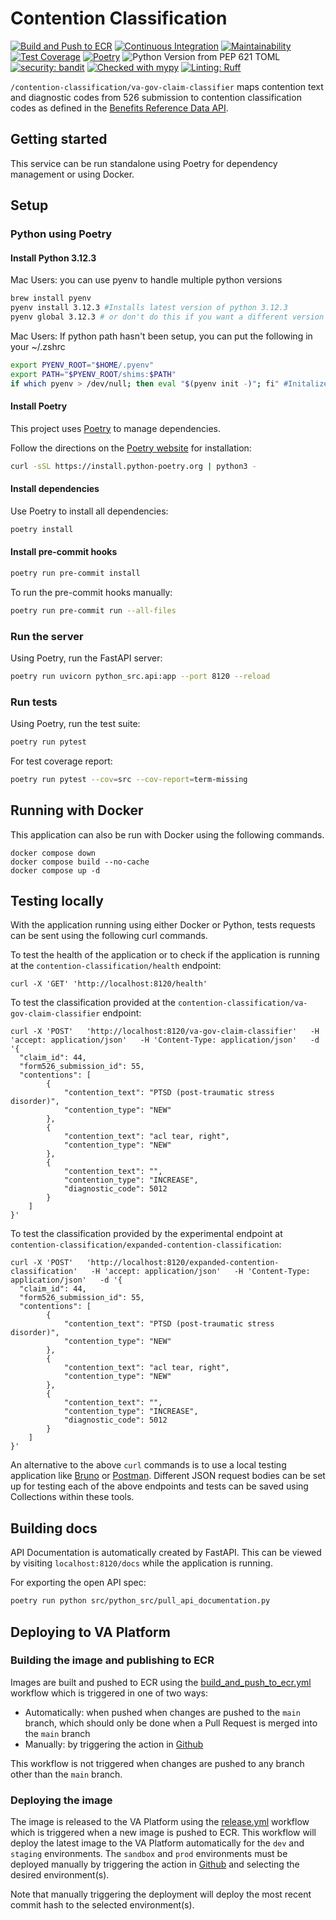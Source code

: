 # Contention Classification

[![Build and Push to ECR](https://github.com/department-of-veterans-affairs/contention-classification-api/actions/workflows/build_and_push_to_ecr.yml/badge.svg?event=push)](https://github.com/department-of-veterans-affairs/contention-classification-api/actions/workflows/build_and_push_to_ecr.yml)
[![Continuous Integration](https://github.com/department-of-veterans-affairs/contention-classification-api/actions/workflows/continuous-integration.yml/badge.svg)](https://github.com/department-of-veterans-affairs/contention-classification-api/actions/workflows/continuous-integration.yml)
[![Maintainability](https://api.codeclimate.com/v1/badges/e48f6ba9d97c1ff3ecab/maintainability)](https://codeclimate.com/github/department-of-veterans-affairs/contention-classification-api/maintainability)
[![Test Coverage](https://api.codeclimate.com/v1/badges/e48f6ba9d97c1ff3ecab/test_coverage)](https://codeclimate.com/github/department-of-veterans-affairs/contention-classification-api/test_coverage)
[![Poetry](https://img.shields.io/endpoint?url=https://python-poetry.org/badge/v0.json)](https://python-poetry.org/)
![Python Version from PEP 621 TOML](https://img.shields.io/badge/Python-3.12-blue)
[![security: bandit](https://img.shields.io/badge/security-bandit-yellow.svg)](https://github.com/PyCQA/bandit)
[![Checked with mypy](https://www.mypy-lang.org/static/mypy_badge.svg)](https://mypy-lang.org/)
[![Linting: Ruff](https://img.shields.io/endpoint?url=https://raw.githubusercontent.com/charliermarsh/ruff/main/assets/badge/v2.json)](https://github.com/astral-sh/ruff)

`/contention-classification/va-gov-claim-classifier` maps contention text and diagnostic codes from 526 submission to contention classification codes as defined in the [Benefits Reference Data API](https://developer.va.gov/explore/benefits/docs/benefits_reference_data).

## Getting started

This service can be run standalone using Poetry for dependency management or using Docker.

## Setup

### Python using Poetry

#### Install Python 3.12.3

Mac Users: you can use pyenv to handle multiple python versions

```bash
brew install pyenv
pyenv install 3.12.3 #Installs latest version of python 3.12.3
pyenv global 3.12.3 # or don't do this if you want a different version available globally for your system
```

Mac Users: If python path hasn't been setup, you can put the following in your ~/.zshrc

```bash
export PYENV_ROOT="$HOME/.pyenv"
export PATH="$PYENV_ROOT/shims:$PATH"
if which pyenv > /dev/null; then eval "$(pyenv init -)"; fi" #Initalize pyenv in current shell session
```

#### Install Poetry

This project uses [Poetry](https://python-poetry.org/docs/) to manage dependencies.

Follow the directions on the [Poetry website](https://python-poetry.org/docs/#installation) for installation:

```bash
curl -sSL https://install.python-poetry.org | python3 -
```

#### Install dependencies

Use Poetry to install all dependencies:

```bash
poetry install
```

#### Install pre-commit hooks

```bash
poetry run pre-commit install
```

To run the pre-commit hooks manually:

```bash
poetry run pre-commit run --all-files
```

### Run the server

Using Poetry, run the FastAPI server:

```bash
poetry run uvicorn python_src.api:app --port 8120 --reload
```

### Run tests

Using Poetry, run the test suite:

```bash
poetry run pytest
```

For test coverage report:

```bash
poetry run pytest --cov=src --cov-report=term-missing
```

## Running with Docker
This application can also be run with Docker using the following commands.
```
docker compose down
docker compose build --no-cache
docker compose up -d
```

## Testing locally
With the application running using either Docker or Python, tests requests can be sent using the following curl commands.

To test the health of the application or to check if the application is running at the `contention-classification/health` endpoint:
```
curl -X 'GET' 'http://localhost:8120/health'
```

To test the classification provided at the `contention-classification/va-gov-claim-classifier` endpoint:

```
curl -X 'POST'   'http://localhost:8120/va-gov-claim-classifier'   -H 'accept: application/json'   -H 'Content-Type: application/json'   -d '{
  "claim_id": 44,
  "form526_submission_id": 55,
  "contentions": [
        {
            "contention_text": "PTSD (post-traumatic stress disorder)",
            "contention_type": "NEW"
        },
        {
            "contention_text": "acl tear, right",
            "contention_type": "NEW"
        },
        {
            "contention_text": "",
            "contention_type": "INCREASE",
            "diagnostic_code": 5012
        }
    ]
}'
```

To test the classification provided by the experimental endpoint at `contention-classification/expanded-contention-classification`:
```
curl -X 'POST'   'http://localhost:8120/expanded-contention-classification'   -H 'accept: application/json'   -H 'Content-Type: application/json'   -d '{
  "claim_id": 44,
  "form526_submission_id": 55,
  "contentions": [
        {
            "contention_text": "PTSD (post-traumatic stress disorder)",
            "contention_type": "NEW"
        },
        {
            "contention_text": "acl tear, right",
            "contention_type": "NEW"
        },
        {
            "contention_text": "",
            "contention_type": "INCREASE",
            "diagnostic_code": 5012
        }
    ]
}'
```

An alternative to the above `curl` commands is to use a local testing application like [Bruno](https://www.usebruno.com/) or [Postman](https://www.postman.com/).  Different JSON request bodies can be set up for testing each of the above endpoints and tests can be saved using Collections within these tools.


## Building docs

API Documentation is automatically created by FastAPI. This can be viewed by visiting `localhost:8120/docs` while the application is running.

For exporting the open API spec:

```bash
poetry run python src/python_src/pull_api_documentation.py
```

<!--
# TODO: add docker config https://github.com/department-of-veterans-affairs/abd-vro/issues/3895
## Docker

### Build and run with Docker Compose

```bash
docker compose up --build
```

### Run tests in Docker

```bash
docker compose run --rm api poetry run pytest
```

### Clean up Docker resources

```bash
docker compose down
docker system prune
docker volume prune
``` -->

## Deploying to VA Platform
### Building the image and publishing to ECR
Images are built and pushed to ECR using the [build_and_push_to_ecr.yml](.github/workflows/build_and_push_to_ecr.yml) workflow which is triggered in one of two ways:
* Automatically: when pushed when changes are pushed to the `main` branch, which should only be done when a Pull Request is merged into the `main` branch
* Manually: by triggering the action in [Github](https://github.com/department-of-veterans-affairs/contention-classification-api/actions/workflows/build_and_push_to_ecr.yml)

This workflow is not triggered when changes are pushed to any branch other than the `main` branch.

### Deploying the image
The image is released to the VA Platform using the [release.yml](.github/workflows/release.yml) workflow which is triggered when a new image is pushed to ECR.
This workflow will deploy the latest image to the VA Platform automatically for the `dev` and `staging` environments.
The `sandbox` and `prod` environments must be deployed manually by triggering the action in [Github](https://github.com/department-of-veterans-affairs/contention-classification-api/actions/workflows/release.yml) and selecting the desired environment(s).

Note that manually triggering the deployment will deploy the most recent commit hash to the selected environment(s).
